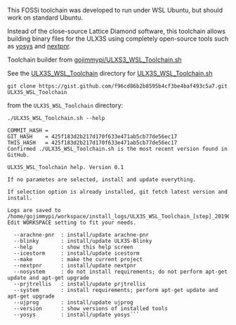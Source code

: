 
This FOSSi toolchain was developed to run under WSL Ubuntu, but should work on standard Ubuntu.

Instead of the close-source Lattice Diamond software, this toolchain allows building binary files for the ULX3S using completely open-source tools such as [yosys](https://github.com/cliffordwolf/yosys.git) and [nextpnr](https://github.com/YosysHQ/nextpnr#nextpnr-ecp5).

Toolchain builder from [gojimmypi/ULXS3_WSL_Toolchain.sh](https://gist.github.com/gojimmypi/f96cd86b2b8595b4cf3be4baf493c5a7)

See the [ULX3S_WSL_Toolchain](./ULX3S_WSL_Toolchain) directory for [ULX3S_WSL_Toolchain.sh](./ULX3S_WSL_Toolchain/ULX3S_WSL_Toolchain.sh)

```
git clone https://gist.github.com/f96cd86b2b8595b4cf3be4baf493c5a7.git ULX3S_WSL_Toolchain
```

from the `ULX3S_WSL_Toolchain` directory:

```
./ULX3S_WSL_Toolchain.sh --help
```


```
COMMIT_HASH =
GIT_HASH    = 425f183d2b217d170f633e471ab5cb77de56ec17
THIS_HASH   = 425f183d2b217d170f633e471ab5cb77de56ec17
Confirmed ./ULX3S_WSL_Toolchain.sh is the most recent version found in GitHub.

ULX3S_WSL_Toolchain help. Version 0.1

If no parametes are selected, install and update everything.

If selection option is already installed, git fetch latest version and install.

Logs are saved to /home/gojimmypi/workspace/install_logs/ULX3S_WSL_Toolchain_[step]_20190602_182848.log
Edit WORKSPACE setting to fit your needs.

  --arachne-pnr  : install/update arachne-pnr
  --blinky       : install/update ULX3S-Blinky
  --help         : show this help screen
  --icestorm     : install/update icestorm
  --make         : make the current project
  --nextpnr      : install/update nextpnr
  --nosystem     : do not install requirements; do not perform apt-get update and apt-get upgrade
  --prjtrellis   : install/update prjtrellis
  --system       : install requirements; perform apt-get update and apt-get upgrade
  --ujprog       : install/update ujprog
  --version      : show versions of installed tools
  --yosys        : install/update yosys```